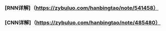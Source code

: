 ### [RNN详解]（https://zybuluo.com/hanbingtao/note/541458）  
### [CNN详解]（https://zybuluo.com/hanbingtao/note/485480）
